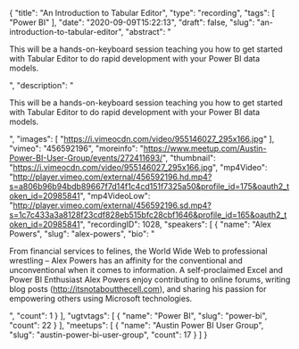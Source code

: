 {
  "title": "An Introduction to Tabular Editor",
  "type": "recording",
  "tags": [
    "Power BI"
  ],
  "date": "2020-09-09T15:22:13",
  "draft": false,
  "slug": "an-introduction-to-tabular-editor",
  "abstract": "<p>This will be a hands-on-keyboard session teaching you how to get started with Tabular Editor to do rapid development with your Power BI data models.</p>",
  "description": "<p>This will be a hands-on-keyboard session teaching you how to get started with Tabular Editor to do rapid development with your Power BI data models.</p>",
  "images": [
    "https://i.vimeocdn.com/video/955146027_295x166.jpg"
  ],
  "vimeo": "456592196",
  "moreinfo": "https://www.meetup.com/Austin-Power-BI-User-Group/events/272411693/",
  "thumbnail": "https://i.vimeocdn.com/video/955146027_295x166.jpg",
  "mp4Video": "http://player.vimeo.com/external/456592196.hd.mp4?s=a806b96b94bdb89667f7d14f1c4cd151f7325a50&profile_id=175&oauth2_token_id=20985841",
  "mp4VideoLow": "http://player.vimeo.com/external/456592196.sd.mp4?s=1c7c433a3a8128f23cdf828eb515bfc28cbf1646&profile_id=165&oauth2_token_id=20985841",
  "recordingID": 1028,
  "speakers": [
    {
      "name": "Alex Powers",
      "slug": "alex-powers",
      "bio": "<p>From financial services to felines, the World Wide Web to professional wrestling – Alex Powers has an affinity for the conventional and unconventional when it comes to information. A self-proclaimed Excel and Power BI Enthusiast Alex Powers enjoy contributing to online forums, writing blog posts (http://itsnotaboutthecell.com), and sharing his passion for empowering others using Microsoft technologies.</p>",
      "count": 1
    }
  ],
  "ugtvtags": [
    {
      "name": "Power BI",
      "slug": "power-bi",
      "count": 22
    }
  ],
  "meetups": [
    {
      "name": "Austin Power BI User Group",
      "slug": "austin-power-bi-user-group",
      "count": 17
    }
  ]
}